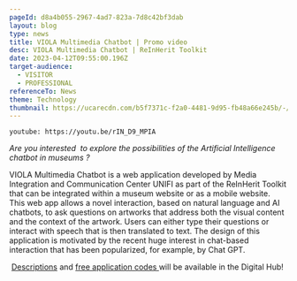 ```yaml
---
pageId: d8a4b055-2967-4ad7-823a-7d8c42bf3dab
layout: blog
type: news
title: VIOLA Multimedia Chatbot | Promo video
desc: VIOLA Multimedia Chatbot | ReInHerit Toolkit
date: 2023-04-12T09:55:00.196Z
target-audience:
  - VISITOR
  - PROFESSIONAL
referenceTo: News
theme: Technology
thumbnail: https://ucarecdn.com/b5f7371c-f2a0-4481-9d95-fb48a66e245b/-/crop/716x558/60,0/-/preview/
---
```

`youtube: https://youtu.be/rIN_D9_MPIA`

*Are you interested  to explore the possibilities of the Artificial Intelligence chatbot in museums ?*

VIOLA Multimedia Chatbot is a web application developed by Media Integration and Communication Center UNIFI as part of the ReInHerit Toolkit that can be integrated within a museum website or as a mobile website. This web app allows a novel interaction, based on natural language and AI chatbots, to ask questions on artworks that address both the visual content and the context of the artwork. Users can either type their questions or interact with speech that is then translated to text. The design of this application is motivated by the recent huge interest in chat-based interaction that has been popularized, for example, by Chat GPT.

 [Descriptions](https://reinherit-hub.eu/applications) and [free application codes ](https://reinherit-hub.eu/tools/apps)will be available in the Digital Hub!